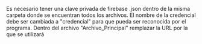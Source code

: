 Es necesario tener una clave privada de firebase .json dentro de la misma carpeta donde se encuentran todos los archivos. El nombre de la credencial debe ser cambiada a "credencial" para que pueda ser reconocida por el programa. Dentro del archivo "Archivo_Principal" remplazar la URL por la que se utilizará
